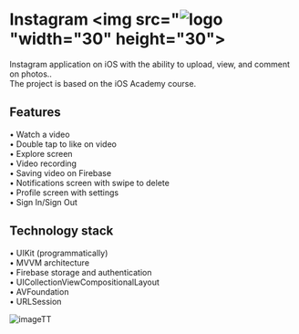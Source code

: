 # Instagram <img src="![logo](https://github.com/user-attachments/assets/25ddf175-de26-49ea-ac0a-4cf5115bd64f)"width="30" height="30">

Instagram application on iOS with the ability to upload, view, and comment on photos..<br />
The project is based on the iOS Academy course.

## Features

• Watch a video<br />
• Double tap to like on video<br />
• Explore screen<br />
• Video recording<br />
• Saving video on Firebase<br />
• Notifications screen with swipe to delete<br />
• Profile screen with settings<br />
• Sign In/Sign Out<br />

## Technology stack

• UIKit (programmatically)<br />
• MVVM architecture<br />
• Firebase storage and authentication<br />
• UICollectionViewCompositionalLayout<br />
• AVFoundation<br />
• URLSession<br />

![imageTT](https://github.com/Harnashevich/TikTok/assets/84876109/4aa8c823-a92c-47ee-9313-015f655d34ed)
